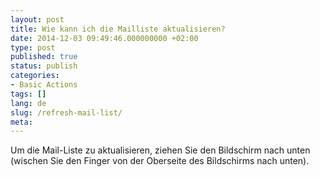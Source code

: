 ```yaml
---
layout: post
title: Wie kann ich die Mailliste aktualisieren?
date: 2014-12-03 09:49:46.000000000 +02:00
type: post
published: true
status: publish
categories:
- Basic Actions
tags: []
lang: de
slug: /refresh-mail-list/
meta:
---
```


Um die Mail-Liste zu aktualisieren, ziehen Sie den Bildschirm nach unten (wischen Sie den Finger von der Oberseite des Bildschirms nach unten).
